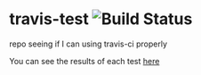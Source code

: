 # travis-test ![Build Status](https://travis-ci.org/SivanMehta/travis-test.svg?branch=master)
repo seeing if I can using travis-ci properly

You can see the results of each test [here](https://travis-ci.org/SivanMehta/travis-test)
